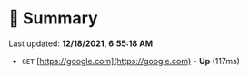 # 📖 Summary
Last updated: **12/18/2021, 6:55:18 AM**

- `GET` [https://google.com](https://google.com) - **Up** (117ms)
